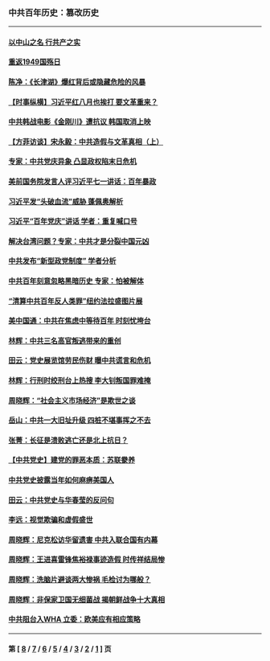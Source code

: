 ### 中共百年历史：篡改历史
---
#### [以中山之名 行共产之实](../../pages/nf1176115/n13346437.md?11200430) 
#### [重返1949国殇日](../../pages/nf1176115/n13346372.md?11200430) 
#### [陈净：《长津湖》爆红背后或隐藏危险的风暴](../../pages/nf1176115/n13314364.md?11200430) 
#### [【时事纵横】习近平红八月也挨打 要文革重来？](../../pages/nf1176115/n13231393.md?11200430) 
#### [中共韩战电影《金刚川》遭抗议 韩国取消上映](../../pages/nf1176115/n13219114.md?11200430) 
#### [【方菲访谈】宋永毅：中共造假与文革真相（上）](../../pages/nf1176115/n13200760.md?11200430) 
#### [专家：中共党庆异象 凸显政权陷末日危机](../../pages/nf1176115/n13067084.md?11200430) 
#### [美前国务院发言人评习近平七一讲话：百年暴政](../../pages/nf1176115/n13066986.md?11200430) 
#### [习近平发“头破血流”威胁 蓬佩奥解析](../../pages/nf1176115/n13063604.md?11200430) 
#### [习近平“百年党庆”讲话 学者：重复喊口号](../../pages/nf1176115/n13061411.md?11200430) 
#### [解决台湾问题？专家：中共才是分裂中国元凶](../../pages/nf1176115/n13060811.md?11200430) 
#### [中共发布“新型政党制度” 学者分析](../../pages/nf1176115/n13056354.md?11200430) 
#### [中共百年刻意忽略黑暗历史 专家：怕被解体](../../pages/nf1176115/n13056056.md?11200430) 
#### [“清算中共百年反人类罪”纽约法拉盛图片展](../../pages/nf1176115/n13052220.md?11200430) 
#### [美中国通：中共在焦虑中等待百年 时刻忧垮台](../../pages/nf1176115/n13048820.md?11200430) 
#### [林辉：中共三名高官叛逃带来的重创](../../pages/nf1176115/n13035206.md?11200430) 
#### [田云：党史展览馆劳民伤财 曝中共谎言和危机](../../pages/nf1176115/n13033900.md?11200430) 
#### [林辉：行刑时绞刑台上热搜 李大钊叛国罪难掩](../../pages/nf1176115/n13031965.md?11200430) 
#### [周晓辉：“社会主义市场经济”是欺世之谈](../../pages/nf1176115/n13024090.md?11200430) 
#### [岳山：中共一大旧址升级 四桩不堪事挥之不去](../../pages/nf1176115/n13021697.md?11200430) 
#### [张菁：长征是溃败逃亡还是北上抗日？](../../pages/nf1176115/n13020585.md?11200430) 
#### [【中共党史】建党的罪恶本质：苏联豢养](../../pages/nf1176115/n13011888.md?11200430) 
#### [中共党史披露当年如何麻痹美国人](../../pages/nf1176115/n12966400.md?11200430) 
#### [田云：中共党史与华春莹的反问句](../../pages/nf1176115/n12765178.md?11200430) 
#### [李远：视觉欺骗和虚假盛世](../../pages/nf1176115/n12993376.md?11200430) 
#### [周晓辉：尼克松访华留遗害 中共入联合国有内幕](../../pages/nf1176115/n12991422.md?11200430) 
#### [周晓辉：王进喜雷锋焦裕禄事迹造假 时传祥结局惨](../../pages/nf1176115/n12985497.md?11200430) 
#### [周晓辉：洗脑片避谈两大惨祸 毛检讨为哪般？](../../pages/nf1176115/n12971285.md?11200430) 
#### [周晓辉：非保家卫国无细菌战 揭朝鲜战争十大真相](../../pages/nf1176115/n12954161.md?11200430) 
#### [中共阻台入WHA 立委：欧美应有相应策略](../../pages/nf1176115/n12939343.md?11200430) 

---
#### 第 [ [8](./8.md?11200430) / [7](./7.md?11200430) / [6](./6.md?11200430) / [5](./5.md?11200430) / [4](./4.md?11200430) / [3](./3.md?11200430) / [2](./2.md?11200430) / [1](./1.md?11200430) ] 页
